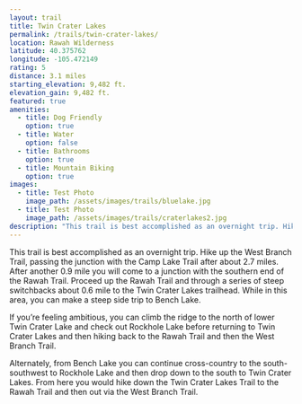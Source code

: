 ```yaml
---
layout: trail
title: Twin Crater Lakes
permalink: /trails/twin-crater-lakes/
location: Rawah Wilderness
latitude: 40.375762
longitude: -105.472149
rating: 5
distance: 3.1 miles
starting_elevation: 9,482 ft.
elevation_gain: 9,482 ft.
featured: true
amenities:
  - title: Dog Friendly
    option: true
  - title: Water
    option: false
  - title: Bathrooms
    option: true
  - title: Mountain Biking
    option: true
images:
  - title: Test Photo
    image_path: /assets/images/trails/bluelake.jpg
  - title: Test Photo
    image_path: /assets/images/trails/craterlakes2.jpg
description: "This trail is best accomplished as an overnight trip. Hike up the West Branch Trail, passing the junction with the Camp Lake Trail after about 2.7 miles. After another 0.9 mile you will come to a junction with the southern end of the Rawah Trail."
---
```


This trail is best accomplished as an overnight trip. Hike up the West Branch Trail, passing the junction with the Camp Lake Trail after about 2.7 miles. After another 0.9 mile you will come to a junction with the southern end of the Rawah Trail. Proceed up the Rawah Trail and through a series of steep switchbacks about 0.6 mile to the Twin Crater Lakes trailhead. While in this area, you can make a steep side trip to Bench Lake.

If you’re feeling ambitious, you can climb the ridge to the north of lower Twin Crater Lake and check out Rockhole Lake before returning to Twin Crater Lakes and then hiking back to the Rawah Trail and then the West Branch Trail.

Alternately, from Bench Lake you can continue cross-country to the south-southwest to Rockhole Lake and then drop down to the south to Twin Crater Lakes. From here you would hike down the Twin Crater Lakes Trail to the Rawah Trail and then out via the West Branch Trail.